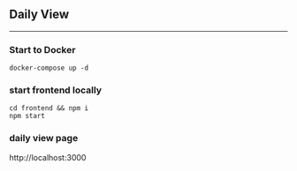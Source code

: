 ## Daily View

<hr />

### Start to Docker

```
docker-compose up -d
```

### start frontend locally

```
cd frontend && npm i
npm start
```

### daily view page

http://localhost:3000
